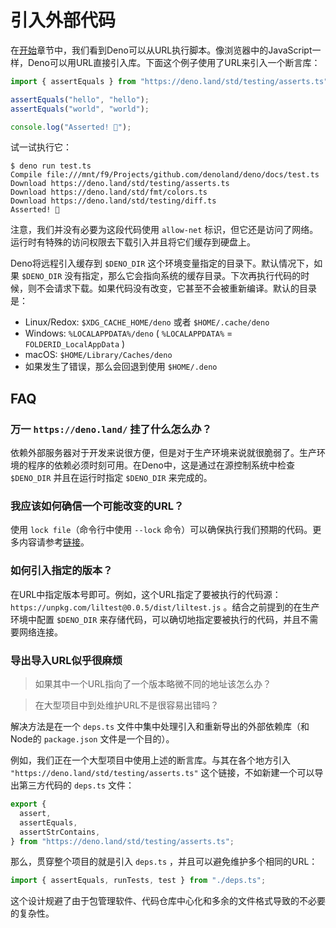 # 引入外部代码

在[开始](../getting-started/README.md)章节中，我们看到Deno可以从URL执行脚本。像浏览器中的JavaScript一样，Deno可以用URL直接引入库。下面这个例子使用了URL来引入一个断言库：

```ts
import { assertEquals } from "https://deno.land/std/testing/asserts.ts";

assertEquals("hello", "hello");
assertEquals("world", "world");

console.log("Asserted! 🎉");
```

试一试执行它：

```shell
$ deno run test.ts
Compile file:///mnt/f9/Projects/github.com/denoland/deno/docs/test.ts
Download https://deno.land/std/testing/asserts.ts
Download https://deno.land/std/fmt/colors.ts
Download https://deno.land/std/testing/diff.ts
Asserted! 🎉
```

注意，我们并没有必要为这段代码使用 `allow-net` 标识，但它还是访问了网络。运行时有特殊的访问权限去下载引入并且将它们缓存到硬盘上。

Deno将远程引入缓存到 `$DENO_DIR` 这个环境变量指定的目录下。默认情况下，如果 `$DENO_DIR` 没有指定，那么它会指向系统的缓存目录。下次再执行代码的时候，则不会请求下载。如果代码没有改变，它甚至不会被重新编译。默认的目录是：

- Linux/Redox: `$XDG_CACHE_HOME/deno` 或者 `$HOME/.cache/deno`
- Windows: `%LOCALAPPDATA%/deno` ( `%LOCALAPPDATA%` = `FOLDERID_LocalAppData` )
- macOS: `$HOME/Library/Caches/deno`
- 如果发生了错误，那么会回退到使用 `$HOME/.deno`

## FAQ

### 万一 `https://deno.land/` 挂了什么怎么办？

依赖外部服务器对于开发来说很方便，但是对于生产环境来说就很脆弱了。生产环境的程序的依赖必须时刻可用。在Deno中，这是通过在源控制系统中检查 `$DENO_DIR` 并且在运行时指定 `$DENO_DIR` 来完成的。

### 我应该如何确信一个可能改变的URL？

使用 `lock file`（命令行中使用 `--lock` 命令）可以确保执行我们预期的代码。更多内容请参考[链接](/linking-to-external-code/integrity-checking.md)。

### 如何引入指定的版本？

在URL中指定版本号即可。例如，这个URL指定了要被执行的代码源：`https://unpkg.com/liltest@0.0.5/dist/liltest.js` 。结合之前提到的在生产环境中配置 `$DENO_DIR` 来存储代码，可以确切地指定要被执行的代码，并且不需要网络连接。

### 导出导入URL似乎很麻烦

> 如果其中一个URL指向了一个版本略微不同的地址该怎么办？

> 在大型项目中到处维护URL不是很容易出错吗？

解决方法是在一个 `deps.ts` 文件中集中处理引入和重新导出的外部依赖库（和Node的 `package.json` 文件是一个目的）。

例如，我们正在一个大型项目中使用上述的断言库。与其在各个地方引入 `"https://deno.land/std/testing/asserts.ts"` 这个链接，不如新建一个可以导出第三方代码的 `deps.ts` 文件：

```ts
export {
  assert,
  assertEquals,
  assertStrContains,
} from "https://deno.land/std/testing/asserts.ts";
```

那么，贯穿整个项目的就是引入 `deps.ts` ，并且可以避免维护多个相同的URL：

```ts
import { assertEquals, runTests, test } from "./deps.ts";
```

这个设计规避了由于包管理软件、代码仓库中心化和多余的文件格式导致的不必要的复杂性。

